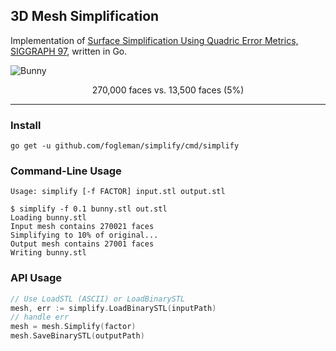 ## 3D Mesh Simplification

Implementation of
[Surface Simplification Using Quadric Error Metrics, SIGGRAPH 97](http://cseweb.ucsd.edu/~ravir/190/2016/garland97.pdf),
written in Go.

![Bunny](http://i.imgur.com/fcMpha3.png)

<p align="center">270,000 faces vs. 13,500 faces (5%)</p>

---

### Install

    go get -u github.com/fogleman/simplify/cmd/simplify

### Command-Line Usage

    Usage: simplify [-f FACTOR] input.stl output.stl

    $ simplify -f 0.1 bunny.stl out.stl
    Loading bunny.stl
    Input mesh contains 270021 faces
    Simplifying to 10% of original...
    Output mesh contains 27001 faces
    Writing bunny.stl

### API Usage

```go
// Use LoadSTL (ASCII) or LoadBinarySTL
mesh, err := simplify.LoadBinarySTL(inputPath)
// handle err
mesh = mesh.Simplify(factor)
mesh.SaveBinarySTL(outputPath)
```
